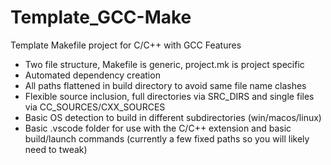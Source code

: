 # Template_GCC-Make
Template Makefile project for C/C++ with GCC
Features
- Two file structure, Makefile is generic, project.mk is project specific
- Automated dependency creation
- All paths flattened in build directory to avoid same file name clashes
- Flexible source inclusion, full directories via SRC_DIRS and single files via CC_SOURCES/CXX_SOURCES
- Basic OS detection to build in different subdirectories (win/macos/linux)
- Basic .vscode folder for use with the C/C++ extension and basic build/launch commands (currently a few fixed paths so you will likely need to tweak)
